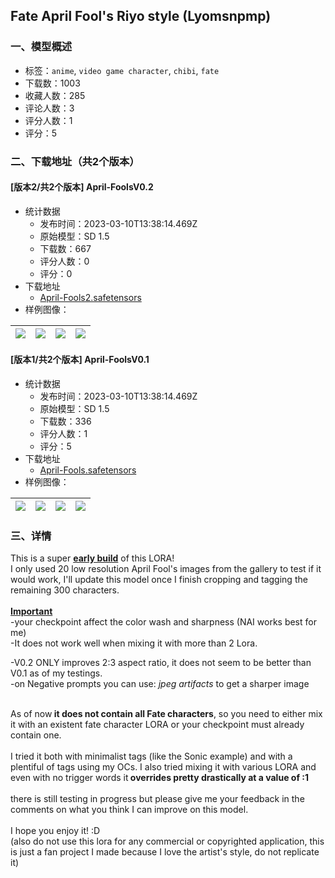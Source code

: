 ## Fate April Fool's Riyo style (Lyomsnpmp)
### 一、模型概述

- 标签：`anime`, `video game character`, `chibi`, `fate`
- 下载数：1003
- 收藏人数：285
- 评论人数：3
- 评分人数：1
- 评分：5

### 二、下载地址（共2个版本）

#### [版本2/共2个版本] April-FoolsV0.2

- 统计数据
  - 发布时间：2023-03-10T13:38:14.469Z
  - 原始模型：SD 1.5
  - 下载数：667
  - 评分人数：0
  - 评分：0
- 下载地址
  - [April-Fools2.safetensors](https://civitai.com/api/download/models/21133)
- 样例图像：

| <img src="https://image.civitai.com/xG1nkqKTMzGDvpLrqFT7WA/4eaf5cbd-5de3-4dc8-dd09-a0307d2fbf00/width=450/223951.jpeg" /> | <img src="https://image.civitai.com/xG1nkqKTMzGDvpLrqFT7WA/d9ba5732-43ed-4a05-ad54-d90f3bf58e00/width=450/223950.jpeg" /> | <img src="https://image.civitai.com/xG1nkqKTMzGDvpLrqFT7WA/68400baa-8f8b-4ce5-6544-3c284e935e00/width=450/223949.jpeg" /> | <img src="https://image.civitai.com/xG1nkqKTMzGDvpLrqFT7WA/7040d40d-7dfa-40f3-efa1-1f43085f3c00/width=450/223948.jpeg" /> |
| ---- | ---- | ---- | ---- |

#### [版本1/共2个版本] April-FoolsV0.1

- 统计数据
  - 发布时间：2023-03-10T13:38:14.469Z
  - 原始模型：SD 1.5
  - 下载数：336
  - 评分人数：1
  - 评分：5
- 下载地址
  - [April-Fools.safetensors](https://civitai.com/api/download/models/20467)
- 样例图像：

| <img src="https://image.civitai.com/xG1nkqKTMzGDvpLrqFT7WA/18d5f3bd-eea0-4c11-a11a-68c3777e9f00/width=450/216725.jpeg" /> | <img src="https://image.civitai.com/xG1nkqKTMzGDvpLrqFT7WA/8f22c61a-cb42-4c7e-ec0d-5916b051fa00/width=450/216733.jpeg" /> | <img src="https://image.civitai.com/xG1nkqKTMzGDvpLrqFT7WA/9363400c-ab09-420b-3d8c-6a6b0df74300/width=450/216732.jpeg" /> | <img src="https://image.civitai.com/xG1nkqKTMzGDvpLrqFT7WA/edb651aa-1188-4cef-296c-15a3ffa81700/width=450/216731.jpeg" /> |
| ---- | ---- | ---- | ---- |


### 三、详情
<p>This is a super <strong><u>early build</u></strong> of this LORA! <br />I only used 20 low resolution April Fool's images from the gallery to test if it would work, I'll update this model once I finish cropping and tagging the remaining 300 characters. <br /><br /><strong><u>Important</u></strong><br />-your checkpoint affect the color wash and sharpness (NAI works best for me)<br />-It does not work well when mixing it with more than 2 Lora.</p><p>-V0.2 ONLY improves 2:3 aspect ratio, it does not seem to be better than V0.1 as of my testings.<br />-on Negative prompts you can use: <em>jpeg artifacts </em>to get a sharper image</p><p><br />As of now<strong> it does not contain all Fate characters</strong>, so you need to either mix it with an existent fate character LORA or your checkpoint must already contain one.<br /><br />I tried it both with minimalist tags (like the Sonic example) and with a plentiful of tags using my OCs. I also tried mixing it with various LORA and even with no trigger words it<strong> overrides pretty drastically at a value of :1</strong><br /><br />there is still testing in progress but please give me your feedback in the comments on what you think I can improve on this model.<br /><br />I hope you enjoy it! :D <br />(also do not use this lora for any commercial or copyrighted application, this is just a fan project I made because I love the artist's style, do not replicate it)</p>